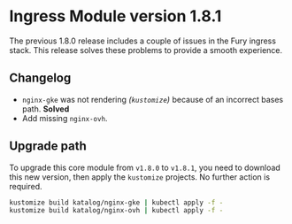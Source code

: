 # Ingress Module version 1.8.1

The previous 1.8.0 release includes a couple of issues in the Fury ingress stack.
This release solves these problems to provide a smooth experience.

## Changelog

- `nginx-gke` was not rendering *(`kustomize`)* because of an incorrect bases path. **Solved**
- Add missing `nginx-ovh`.

## Upgrade path

To upgrade this core module from `v1.8.0` to `v1.8.1`, you need to download this new version, then apply the
`kustomize` projects. No further action is required.

```bash
kustomize build katalog/nginx-gke | kubectl apply -f -
kustomize build katalog/nginx-ovh | kubectl apply -f -
```
